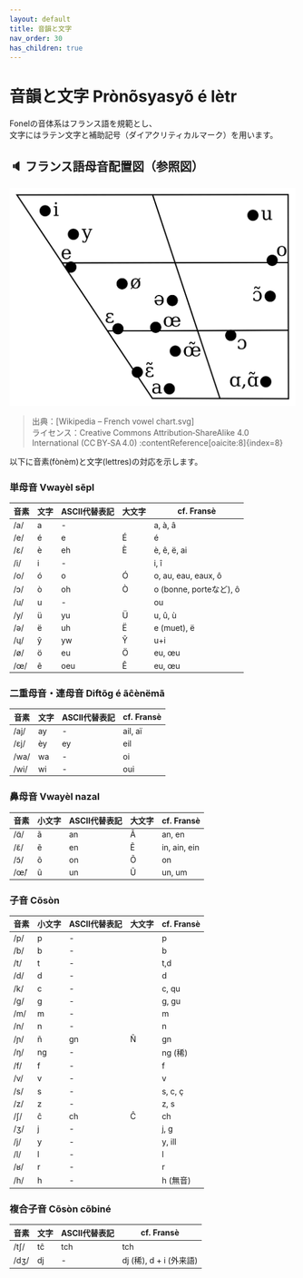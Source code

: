 ```yaml
---
layout: default
title: 音韻と文字
nav_order: 30
has_children: true
---
```

# 音韻と文字 Prònõsyasyõ é lètr
<!--
IPA:    pʁɔ.nɔ̃.sja.sjɔ̃ e lɛtʁ
Fr:     Prononciation et lettres
-->

Fonelの音体系はフランス語を規範とし、  
文字にはラテン文字と補助記号（ダイアクリティカルマーク）を用います。


## 🔈 フランス語母音配置図（参照図）

![フランス語母音チャート](../assets/img/French_vowel_chart.svg)

> 出典：[Wikipedia – French vowel chart.svg]  
> ライセンス：Creative Commons Attribution‑ShareAlike 4.0 International (CC BY‑SA 4.0) :contentReference[oaicite:8]{index=8}




以下に音素(fònèm)と文字(lettres)の対応を示します。  

<!--
Fr:		Phonèmes
IPA:	fɔnɛm
Fr:		Caractères
IPA:	kaʁaktɛʁ
-->


### 単母音 Vwayèl sẽpl
<!--
IPA:    vwajɛl sɛ̃pl
Fr:     Voyelles simples
-->

| 音素  | 文字  | ASCII代替表記 | 大文字 | cf. Fransè              |
|-------|-------|---------------|--------|-------------------------|
| /a/   | a     | -             |        | a, à, â                 |
| /e/   | é     | e             | É      | é                       |
| /ɛ/   | è     | eh            | È      | è, ê, ë, ai             |
| /i/   | i     | -             |        | i, î                    |
| /o/   | ó     | o             | Ó      | o, au, eau, eaux, ô     |
| /ɔ/   | ò     | oh            | Ò      | o (bonne, porteなど), ô |
| /u/   | u     | -             |        | ou                      |
| /y/   | ü     | yu            | Ü      | u, û, ù                 |
| /ə/   | ë     | uh            | Ë      | e (muet), ë             |
| /ɥ/   | ŷ     | yw            | Ŷ      | u+i                     |
| /ø/   | ö     | eu            | Ö      | eu, œu                  |
| /œ/   | ê     | oeu           | Ê      | eu, œu                  |



### 二重母音・連母音 Diftõɡ é ãĉènëmã
<!--
IPA:    diftɔ̃ɡ‿e‿ɑ̃ʃɛnəmɑ̃
Fr:     diphtongues et enchaînements
-->


| 音素  | 文字  | ASCII代替表記 | cf. Fransè              |
|-------|-------|---------------|-------------------------|
| /aj/  | ay    | -             | ail, aï                 |
| /ɛj/  | èy    | ey            | eil                     |
| /wa/  | wa    | -             | oi                      |
| /wi/  | wi    | -             | oui                     |


### 鼻母音 Vwayèl nazal
<!--
IPA:    vwa.jɛl na.zal
Fr:     Voyelles nasales
-->



| 音素  | 小文字| ASCII代替表記 | 大文字| cf. Fransè      |
|------|-------|---------------|-------|-----------------|
| /ɑ̃/ | ã     | an            | Ã     | an, en          |
| /ɛ̃/ | ẽ     | en            | Ẽ     | in, ain, ein    |
| /ɔ̃/ | õ     | on            | Õ     | on              |
| /œ̃/ | ũ     | un            | Ũ     | un, um          |



### 子音 Cõsòn
<!--
IPA:    kɔ̃sɔn
Fr:     Consonnes
-->


| 音素  |小文字 | ASCII代替表記 | 大文字| cf. Fransè  |
|-------|-------|---------------|-------|-------------|
| /p/   | p     | -             |       | p           |
| /b/   | b     | -             |       | b           |
| /t/   | t     | -             |       | t,d         |
| /d/   | d     | -             |       | d           |
| /k/   | c     | -             |       | c, qu       |
| /g/   | g     | -             |       | g, gu       |
| /m/   | m     | -             |       | m           |
| /n/   | n     | -             |       | n           |
| /ɲ/   | ñ     | gn            | Ñ     | gn          |
| /ŋ/   | ng    | -             |       | ng (稀)     |
| /f/   | f     | -             |       | f           |
| /v/   | v     | -             |       | v           |
| /s/   | s     | -             |       | s, c, ç     |
| /z/   | z     | -             |       | z, s        |
| /ʃ/   | ĉ     | ch            | Ĉ     | ch          |
| /ʒ/   | j     | -             |       | j, g        |
| /j/   | y     | -             |       | y, ill      |
| /l/   | l     | -             |       | l           |
| /ʁ/   | r     | -             |       | r           |
| /h/   | h     | -             |       | h (無音)    |


### 複合子音 Cõsòn cõbiné
<!--
IPA:    kɔ̃sɔn kɔ̃bine
Fr:     Consonnes combinées
-->


| 音素   | 文字   | ASCII代替表記 | cf. Fransè                  |
|--------|--------|---------------|-----------------------------|
| /tʃ/   | tĉ     | tch           | tch                         |
| /dʒ/   | dj     | -             | dj (稀), d + i (外来語)     |


